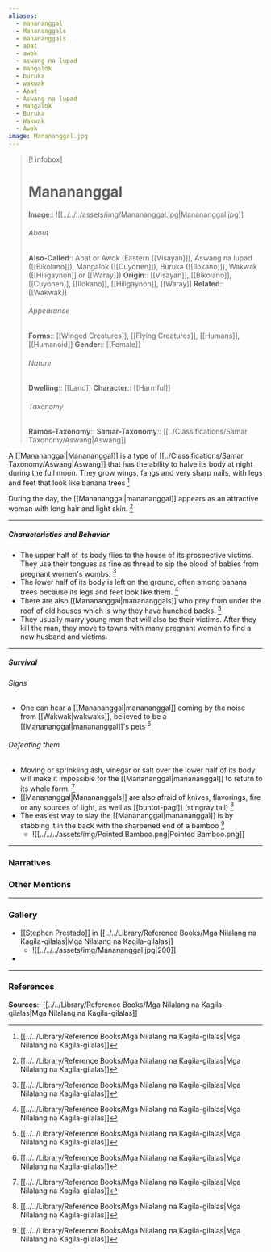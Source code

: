 ```yaml
---
aliases:
  - manananggal
  - Manananggals
  - manananggals
  - abat
  - awok
  - aswang na lupad
  - mangalok
  - buruka
  - wakwak
  - Abat
  - Aswang na lupad
  - Mangalok
  - Buruka
  - Wakwak
  - Awok
image: Manananggal.jpg
---
```

> [! infobox]
> # Manananggal
> **Image**:: ![[../../../assets/img/Manananggal.jpg|Manananggal.jpg]]
> ###### About
> **Also-Called**:: Abat or Awok (Eastern [[Visayan]]), Aswang na lupad ([[Bikolano]]), Mangalok ([[Cuyonen]]), Buruka ([[Ilokano]]), Wakwak ([[Hiligaynon]] or [[Waray]])
> **Origin**:: [[Visayan]], [[Bikolano]], [[Cuyonen]], [[Ilokano]], [[Hiligaynon]], [[Waray]]
> **Related**:: [[Wakwak]]
> ###### Appearance
> **Forms**::  [[Winged Creatures]], [[Flying Creatures]], [[Humans]], [[Humanoid]]
> **Gender**:: [[Female]]
> ###### Nature
> **Dwelling**:: [[Land]]
> **Character**:: [[Harmful]]
> ⠀
> ###### Taxonomy
> **Ramos-Taxonomy**:: 
> **Samar-Taxonomy**:: [[../Classifications/Samar Taxonomy/Aswang|Aswang]]


A [[Manananggal|Manananggal]] is a type of [[../Classifications/Samar Taxonomy/Aswang|Aswang]] that has the ability to halve its body at night during the full moon. They grow wings, fangs and very sharp nails, with legs and feet that look like banana trees  [^1]

During the day, the [[Manananggal|manananggal]] appears as an attractive woman with long hair and light skin. [^1]

---
##### Characteristics and Behavior
- The upper half of its body flies to the house of its prospective victims. They use their tongues as fine as thread to sip the blood of babies from pregnant women's wombs. [^1]
- The lower half of its body is left on the ground, often among banana trees because its legs and feet look like them. [^1]
- There are also [[Manananggal|manananggals]] who prey from under the roof of old houses which is why they have hunched backs. [^1]
- They usually marry young men that will also be their victims. After they kill the man, they move to towns with many pregnant women to find a new husband and victims. 

---
##### Survival
###### Signs
- One can hear a [[Manananggal|manananggal]] coming by the noise from [[Wakwak|wakwaks]], believed to be a [[Manananggal|manananggal]]'s pets [^1]

###### Defeating them
- Moving or sprinkling ash, vinegar or salt over the lower half of its body will make it impossible for the [[Manananggal|manananggal]] to return to its whole form. [^1]
- [[Manananggal|Manananggals]] are also afraid of knives, flavorings, fire or any sources of light, as well as [[buntot-pagi]] (stingray tail) [^1]
- The easiest way to slay the [[Manananggal|manananggal]] is by stabbing it in the back with the sharpened end of a bamboo [^1]
	- ![[../../../assets/img/Pointed Bamboo.png|Pointed Bamboo.png]]

---
### Narratives


### Other Mentions


---
### Gallery
- [[Stephen Prestado]] in [[../../Library/Reference Books/Mga Nilalang na Kagila-gilalas|Mga Nilalang na Kagila-gilalas]]
	- ![[../../../assets/img/Manananggal.jpg|200]]
- 



---
### References
**Sources**:: [[../../Library/Reference Books/Mga Nilalang na Kagila-gilalas|Mga Nilalang na Kagila-gilalas]]

[^1]: [[../../Library/Reference Books/Mga Nilalang na Kagila-gilalas|Mga Nilalang na Kagila-gilalas]]